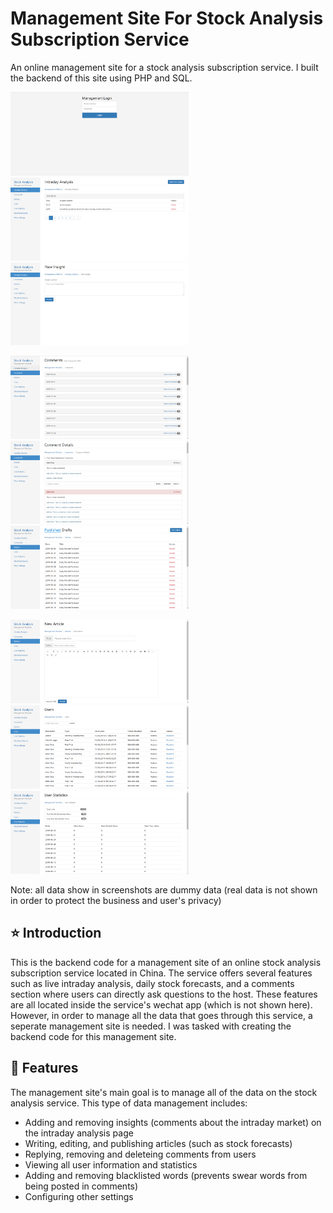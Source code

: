 # Management Site For Stock Analysis Subscription Service
An online management site for a stock analysis subscription service. I built the backend of this site using PHP and SQL. 

<img src="screenshots/Management7.PNG" width="285" title="Login Page for Admin"> <img src="screenshots/Management1.PNG" width="285" title="Intraday Analysis"> <img src="screenshots/Management9.PNG" width="285" title="Add New Insights">

<img src="screenshots/Management2.PNG" width="285" title="Comments"> <img src="screenshots/Management3.PNG" width="285" title="View Comment Details"> <img src="screenshots/Management4.PNG" width="285" title="Articles">

<img src="screenshots/Management5.PNG" width="285" title="Add new Articles"> <img src="screenshots/Management6.PNG" width="285" title="View User Info"> <img src="screenshots/Management8.PNG" width="285" title="View User Stats">

Note: all data show in screenshots are dummy data (real data is not shown in order to protect the business and user's privacy)

## :star: Introduction 
This is the backend code for a management site of an online stock analysis subscription service located in China. The service offers several features such as live intraday analysis, daily stock forecasts, and a comments section where users can directly ask questions to the host. These features are all located inside the service's wechat app (which is not shown here). However, in order to manage all the data that goes through this service, a seperate management site is needed. I was tasked with creating the backend code for this management site.

## :pushpin: Features 
The management site's main goal is to manage all of the data on the stock analysis service. This type of data management includes:
- Adding and removing insights (comments about the intraday market) on the intraday analysis page
- Writing, editing, and publishing articles (such as stock forecasts)
- Replying, removing and deleteing comments from users
- Viewing all user information and statistics
- Adding and removing blacklisted words (prevents swear words from being posted in comments)
- Configuring other settings
